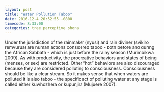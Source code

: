 ```yaml
---
layout: post
title: "Water Pollution Taboo"
date: 2016-12-4 20:52:55 -0800
timecode: 8:33:00
categories: tree perceptive shona
---
```

Under the jurisdiction of the rainmaker (nyusi) and rain diviner (svikiro remvurua) are human actions considered taboo - both before and during the African Sabbath - which is just before the rainy season (Murimbikwa 2009). As with productivity, the procreative behaviors and states of being (menses, or sex) are restricted. Other “hot” behaviors are also discouraged because they are considered polluting to consciousness. Consciousness should be like a clear stream. So it makes sense that when waters are polluted it is also taboo - the specific act of polluting water at any stage is called either kuwhozhera or kupunjira (Mujuere 2007).
